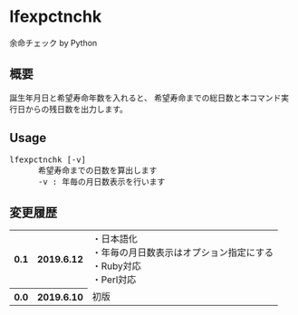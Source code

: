 # lfexpctnchk

余命チェック by Python

## 概要
誕生年月日と希望寿命年数を入れると、
希望寿命までの総日数と本コマンド実行日からの残日数を出力します。

## Usage
<pre>
lfexpctnchk [-v]
      希望寿命までの日数を算出します
      -v : 年毎の月日数表示を行います
</pre>

## 変更履歴
<table>
	<tr><th>0.1</th><th>2019.6.12</th><td>
		<div>・日本語化</div>
		<div>・年毎の月日数表示はオプション指定にする</div>
		<div>・Ruby対応</div>
		<div>・Perl対応</div>
	</td>
	<tr><th>0.0</th><th>2019.6.10</th><td>
		<div>初版</div>
	</td>
</table>
